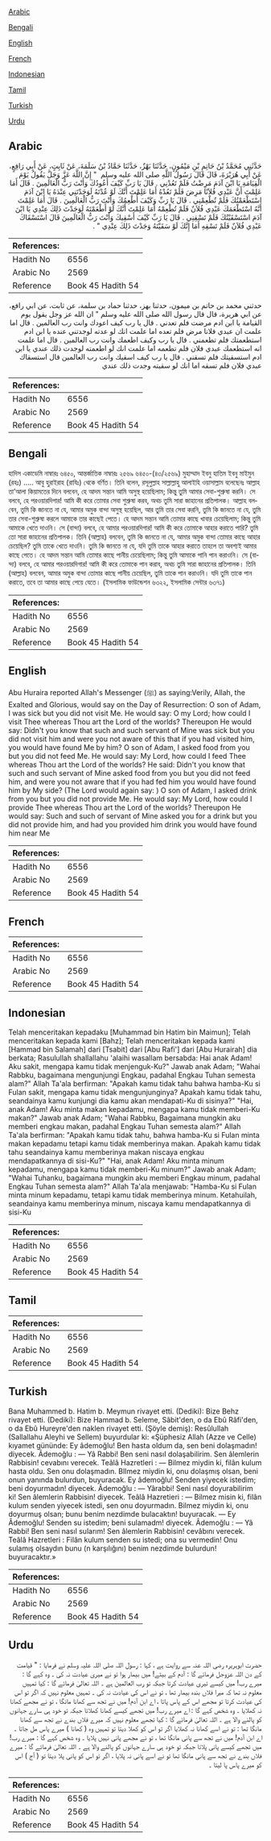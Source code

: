 [Arabic](#arabic)

[Bengali](#bengali)

[English](#english)

[French](#french)

[Indonesian](#indonesian)

[Tamil](#tamil)

[Turkish](#turkish)

[Urdu](#urdu)

## Arabic


<div dir="rtl" lang="ar" style={{fontSize:'larger',backgroundColor:'#f8f9fa',padding:20}}>
حَدَّثَنِي مُحَمَّدُ بْنُ حَاتِمِ بْنِ مَيْمُونٍ، حَدَّثَنَا بَهْزٌ، حَدَّثَنَا حَمَّادُ بْنُ سَلَمَةَ، عَنْ ثَابِتٍ، عَنْ أَبِي رَافِعٍ، عَنْ أَبِي هُرَيْرَةَ، قَالَ قَالَ رَسُولُ اللَّهِ صلى الله عليه وسلم ‏ "‏ إِنَّ اللَّهَ عَزَّ وَجَلَّ يَقُولُ يَوْمَ الْقِيَامَةِ يَا ابْنَ آدَمَ مَرِضْتُ فَلَمْ تَعُدْنِي ‏.‏ قَالَ يَا رَبِّ كَيْفَ أَعُودُكَ وَأَنْتَ رَبُّ الْعَالَمِينَ ‏.‏ قَالَ أَمَا عَلِمْتَ أَنَّ عَبْدِي فُلاَنًا مَرِضَ فَلَمْ تَعُدْهُ أَمَا عَلِمْتَ أَنَّكَ لَوْ عُدْتَهُ لَوَجَدْتَنِي عِنْدَهُ يَا ابْنَ آدَمَ اسْتَطْعَمْتُكَ فَلَمْ تُطْعِمْنِي ‏.‏ قَالَ يَا رَبِّ وَكَيْفَ أُطْعِمُكَ وَأَنْتَ رَبُّ الْعَالَمِينَ ‏.‏ قَالَ أَمَا عَلِمْتَ أَنَّهُ اسْتَطْعَمَكَ عَبْدِي فُلاَنٌ فَلَمْ تُطْعِمْهُ أَمَا عَلِمْتَ أَنَّكَ لَوْ أَطْعَمْتَهُ لَوَجَدْتَ ذَلِكَ عِنْدِي يَا ابْنَ آدَمَ اسْتَسْقَيْتُكَ فَلَمْ تَسْقِنِي ‏.‏ قَالَ يَا رَبِّ كَيْفَ أَسْقِيكَ وَأَنْتَ رَبُّ الْعَالَمِينَ قَالَ اسْتَسْقَاكَ عَبْدِي فُلاَنٌ فَلَمْ تَسْقِهِ أَمَا إِنَّكَ لَوْ سَقَيْتَهُ وَجَدْتَ ذَلِكَ عِنْدِي ‏"‏ ‏.‏
</div>
<div style={{backgroundColor:'#f8f9fa',padding:20, marginBottom: 10}}><table> <thead> <tr> <th>References:</th> <th></th> </tr> </thead> <tbody><tr><td>Hadith No</td><td>6556</td></tr><tr><td>Arabic No</td><td>2569</td></tr><tr><td>Reference</td><td>Book 45 Hadith 54</td></tr></tbody></table></div>


<div dir="rtl" lang="ar" style={{fontSize:'larger',backgroundColor:'#f8f9fa',padding:20}}>
حدثني محمد بن حاتم بن ميمون، حدثنا بهز، حدثنا حماد بن سلمة، عن ثابت، عن ابي رافع، عن ابي هريرة، قال قال رسول الله صلى الله عليه وسلم " ان الله عز وجل يقول يوم القيامة يا ابن ادم مرضت فلم تعدني . قال يا رب كيف اعودك وانت رب العالمين . قال اما علمت ان عبدي فلانا مرض فلم تعده اما علمت انك لو عدته لوجدتني عنده يا ابن ادم استطعمتك فلم تطعمني . قال يا رب وكيف اطعمك وانت رب العالمين . قال اما علمت انه استطعمك عبدي فلان فلم تطعمه اما علمت انك لو اطعمته لوجدت ذلك عندي يا ابن ادم استسقيتك فلم تسقني . قال يا رب كيف اسقيك وانت رب العالمين قال استسقاك عبدي فلان فلم تسقه اما انك لو سقيته وجدت ذلك عندي
</div>
<div style={{backgroundColor:'#f8f9fa',padding:20, marginBottom: 10}}><table> <thead> <tr> <th>References:</th> <th></th> </tr> </thead> <tbody><tr><td>Hadith No</td><td>6556</td></tr><tr><td>Arabic No</td><td>2569</td></tr><tr><td>Reference</td><td>Book 45 Hadith 54</td></tr></tbody></table></div>

## Bengali


<div dir="ltr" lang="bn" style={{fontSize:'larger',backgroundColor:'#f8f9fa',padding:20}}>
হাদিস একাডেমি নাম্বারঃ ৬৪৫০, আন্তর্জাতিক নাম্বারঃ ২৫৬৯ ৬৪৫০-(৪৩/২৫৬৯) মুহাম্মাদ ইবনু হাতিম ইবনু মাইমুন (রহঃ) ..... আবু হুরাইরাহ (রাযিঃ) থেকে বর্ণিত। তিনি বলেন, রসূলুল্লাহ সাল্লাল্লাহু আলাইহি ওয়াসাল্লাম বলেছেনঃ আল্লাহ তা’আলা কিয়ামতের দিনে বলবেন, হে আদম সন্তান আমি অসুস্থ হয়েছিলাম; কিন্তু তুমি আমার সেবা-শুশ্রুষা করনি। সে বলবে, হে পরওয়ারদিগার! আমি কী করে তোমার সেবা শুশ্রুষা করব, অথচ তুমি সারা জাহানের প্রতিপালক। আল্লাহ বলবেন, তুমি কি জানতে না যে, আমার অমুক বান্দা অসুস্থ হয়েছিল, আর তুমি তার সেবা করনি, তুমি কি জানতে না যে, তুমি তার সেবা-শুশ্রুষা করলে আমাকে তার কাছেই পেতে। হে আদম সন্তান আমি তোমার কাছে খাবার চেয়েছিলাম; কিন্তু তুমি আমাকে খেতে দাওনি। সে (বান্দা) বলবে, হে আমার পরওয়ারদিগার! আমি কী করে তোমাকে আহার করাতে পারি? তুমি তো সারা জাহানের প্রতিপালক। তিনি (আল্লাহ) বলবেন, তুমি কি জানতে না যে, আমার অমুক বান্দা তোমার কাছে আহার চেয়েছিল? তুমি তাকে খেতে দাওনি। তুমি কি জানতে না যে, যদি তুমি তাকে আহার করাতে তাহলে তা অবশ্যই আমার কাছে পেতে। হে আদম সন্তান আমি তোমার কাছে পানীয় চেয়েছিলাম; কিন্তু তুমি আমাকে পানি পান করাওনি। সে (বান্দা) বলবে, হে আমার পরওয়ারদিগার! আমি কী করে তোমাকে পান করাব, অথচ তুমি সারা জাহানের প্রতিপালক। তিনি (আল্লাহ) বলবেন, আমার অমুক বান্দা তোমার কাছে পানীয় চেয়েছিল, তুমি তাকে পান করাওনি। যদি তুমি তাকে পান করাতে, তবে তা আমার কাছে পেয়ে যেতে। (ইসলামিক ফাউন্ডেশন ৬৩২২, ইসলামিক সেন্টার ৬৩৭১)
</div>
<div style={{backgroundColor:'#f8f9fa',padding:20, marginBottom: 10}}><table> <thead> <tr> <th>References:</th> <th></th> </tr> </thead> <tbody><tr><td>Hadith No</td><td>6556</td></tr><tr><td>Arabic No</td><td>2569</td></tr><tr><td>Reference</td><td>Book 45 Hadith 54</td></tr></tbody></table></div>

## English


<div dir="ltr" lang="en" style={{fontSize:'larger',backgroundColor:'#f8f9fa',padding:20}}>
Abu Huraira reported Allah's Messenger (ﷺ) as saying:Verily, Allah, the Exalted and Glorious, would say on the Day of Resurrection: O son of Adam, I was sick but you did not visit Me. He would say: O my Lord; how could I visit Thee whereas Thou art the Lord of the worlds? Thereupon He would say: Didn't you know that such and such servant of Mine was sick but you did not visit him and were you not aware of this that if you had visited him, you would have found Me by him? O son of Adam, I asked food from you but you did not feed Me. He would say: My Lord, how could I feed Thee whereas Thou art the Lord of the worlds? He said: Didn't you know that such and such servant of Mine asked food from you but you did not feed him, and were you not aware that if you had fed him you would have found him by My side? (The Lord would again say: ) O son of Adam, I asked drink from you but you did not provide Me. He would say: My Lord, how could I provide Thee whereas Thou art the Lord of the worlds? Thereupon He would say: Such and such of servant of Mine asked you for a drink but you did not provide him, and had you provided him drink you would have found him near Me
</div>
<div style={{backgroundColor:'#f8f9fa',padding:20, marginBottom: 10}}><table> <thead> <tr> <th>References:</th> <th></th> </tr> </thead> <tbody><tr><td>Hadith No</td><td>6556</td></tr><tr><td>Arabic No</td><td>2569</td></tr><tr><td>Reference</td><td>Book 45 Hadith 54</td></tr></tbody></table></div>

## French


<div dir="ltr" lang="fr" style={{fontSize:'larger',backgroundColor:'#f8f9fa',padding:20}}>

</div>
<div style={{backgroundColor:'#f8f9fa',padding:20, marginBottom: 10}}><table> <thead> <tr> <th>References:</th> <th></th> </tr> </thead> <tbody><tr><td>Hadith No</td><td>6556</td></tr><tr><td>Arabic No</td><td>2569</td></tr><tr><td>Reference</td><td>Book 45 Hadith 54</td></tr></tbody></table></div>

## Indonesian


<div dir="ltr" lang="id" style={{fontSize:'larger',backgroundColor:'#f8f9fa',padding:20}}>
Telah menceritakan kepadaku [Muhammad bin Hatim bin Maimun]; Telah menceritakan kepada kami [Bahz]; Telah menceritakan kepada kami [Hammad bin Salamah] dari [Tsabit] dari [Abu Rafi'] dari [Abu Hurairah] dia berkata; Rasulullah shallallahu 'alaihi wasallam bersabda: Hai anak Adam! Aku sakit, mengapa kamu tidak menjenguk-Ku?" Jawab anak Adam; "Wahai Rabbku, bagaimana mengunjungi Engkau, padahal Engkau Tuhan semesta alam?" Allah Ta'ala berfirman: "Apakah kamu tidak tahu bahwa hamba-Ku si Fulan sakit, mengapa kamu tidak mengunjunginya? Apakah kamu tidak tahu, seandainya kamu kunjungi dia kamu akan mendapati-Ku di sisinya?" "Hai, anak Adam! Aku minta makan kepadamu, mengapa kamu tidak memberi-Ku makan?" Jawab anak Adam; "Wahai Rabbku, Bagaimana mungkin aku memberi engkau makan, padahal Engkau Tuhan semesta alam?" Allah Ta'ala berfirman: "Apakah kamu tidak tahu, bahwa hamba-Ku si Fulan minta makan kepadamu tetapi kamu tidak memberinya makan. Apakah kamu tidak tahu seandainya kamu memberinya makan niscaya engkau mendapatkannya di sisi-Ku?" "Hai, anak Adam! Aku minta minum kepadamu, mengapa kamu tidak memberi-Ku minum?" Jawab anak Adam; "Wahai Tuhanku, bagaimana mungkin aku memberi Engkau minum, padahal Engkau Tuhan semesta alam?" Allah Ta'ala menjawab: "Hamba-Ku si Fulan minta minum kepadamu, tetapi kamu tidak memberinya minum. Ketahuilah, seandainya kamu memberinya minum, niscaya kamu mendapatkannya di sisi-Ku
</div>
<div style={{backgroundColor:'#f8f9fa',padding:20, marginBottom: 10}}><table> <thead> <tr> <th>References:</th> <th></th> </tr> </thead> <tbody><tr><td>Hadith No</td><td>6556</td></tr><tr><td>Arabic No</td><td>2569</td></tr><tr><td>Reference</td><td>Book 45 Hadith 54</td></tr></tbody></table></div>

## Tamil


<div dir="ltr" lang="ta" style={{fontSize:'larger',backgroundColor:'#f8f9fa',padding:20}}>

</div>
<div style={{backgroundColor:'#f8f9fa',padding:20, marginBottom: 10}}><table> <thead> <tr> <th>References:</th> <th></th> </tr> </thead> <tbody><tr><td>Hadith No</td><td>6556</td></tr><tr><td>Arabic No</td><td>2569</td></tr><tr><td>Reference</td><td>Book 45 Hadith 54</td></tr></tbody></table></div>

## Turkish


<div dir="ltr" lang="tr" style={{fontSize:'larger',backgroundColor:'#f8f9fa',padding:20}}>
Bana Muhammed b. Hatim b. Meymun rivayet etti. (Dediki): Bize Behz rivayet etti. (Dediki): Bize Hammad b. Seleme, Sâbit'den, o da Ebû Râfi'den, o da Ebû Hureyre'den naklen rivayet etti. (Şöyle demiş): Resûlullah (Sallallahu Aleyhi ve Sellem) buyurdular ki: «Şüphesiz Allah (Azze ve Celle) kıyamet gününde: Ey âdemoğlu! Ben hasta oldum da, sen beni dolaşmadın! diyecek. Âdemoğlu : — Yâ Rabbi! Ben seni nasıI dolaşabilirim. Sen âlemlerin Rabbisin! cevabını verecek. Teâlâ Hazretleri : — Bilmez miydin ki, filân kulum hasta oldu. Sen onu dolaşmadın. BlImez miydin ki, onu dolaşmış olsan, beni onun yanında bulurdun, buyuracak. Ey âdemoğlu! Senden yiyecek istedim; beni doyurmadın! diyecek. Âdemoğlu : — Yârabbi! Seni nasıl doyurabilirim ki! Sen âlemlerin Rabbisin! diyecek. Teâlâ Hazretieri : — Bilmez misin ki, filân kulum senden yiyecek istedi, sen onu doyurmadın. Bilmez miydin ki, onu doyurmuş olsan; bunu benim nezdimde bulacaktın! buyuracak. — Ey Âdemoğlu! Senden su istedim; beni sulamadm! diyecek. Âdemoğlu : — Yâ Rabbi! Ben seni nasıl sularım! Sen âlemlerin Rabbisin! cevâbını verecek. Teâlâ Hazretleri : Filân kulum senden su istedi; ona su vermedin! Onu sulamış olsaydın bunu (n karşılığını) benim nezdimde bulurdun! buyuracaktır.»
</div>
<div style={{backgroundColor:'#f8f9fa',padding:20, marginBottom: 10}}><table> <thead> <tr> <th>References:</th> <th></th> </tr> </thead> <tbody><tr><td>Hadith No</td><td>6556</td></tr><tr><td>Arabic No</td><td>2569</td></tr><tr><td>Reference</td><td>Book 45 Hadith 54</td></tr></tbody></table></div>

## Urdu


<div dir="rtl" lang="ur" style={{fontSize:'larger',backgroundColor:'#f8f9fa',padding:20}}>
حضرت ابوہریرہ رضی اللہ عنہ سے روایت ہے ، کہا : رسول اللہ صلی اللہ علیہ وسلم نے فرمایا : " قیامت کے دن اللہ عزوجل فرمائے گا : آدم کے بیٹے! میں بیمار ہوا تو نے میری عیادت نہ کی ۔ وہ کہے گا : میرے رب! میں کیسے تیری عیادت کرتا جبکہ تو رب العالمین ہے ۔ اللہ تعالیٰ فرمائے گا : کیا تمہیں معلوم نہ تھا کہ میرا فلاں بندہ بیمار تھا ، تو نے اس کی عیادت نہ کی ۔ تمہیں معلوم نہیں کہ اگر تو اس کی عیادت کرتا تو مجھے اس کے پاس پاتا ، اے ابن آدم! میں نے تجھ سے کھانا مانگا ، تو نے مجھے کھانا نہ کھلایا ۔ وہ شخص کہے گا : اے میرے رب! میں تجھے کیسے کھانا کھلاتا جبکہ تو خود ہی سارے جہانوں کو پالنے والا ہے ۔ اللہ تعالیٰ فرمائے گا : کیا تجھے معلوم نہیں کہ میرے فلاں بندے نے تجھ سے کھانا مانگا تھا : تو نے اسے کھانا نہ کھلایا اگر تو اس کو کھلا دیتا تو تمہیں وہ ( کھانا ) میرے پاس مل جاتا ۔ اے ابن آدم! میں نے تجھ سے پانی مانگا تھا ، تو نے مجھے پانی نہیں پلایا ۔ وہ شخص کہے گا : میرے رب! میں تجھے کیسے پانی پلاتا جبکہ تو خود ہی سارے جہانوں کو پالنے والا ہے ۔ اللہ تعالیٰ فرمائے گا : میرے فلاں بندے نے تجھ سے پانی مانگا تھا تو نے اسے پانی نہ پلایا ، اگر تو اس کو پانی پلا دیتا تو ( آج ) اس کو میرے پاس پا لیتا ۔
</div>
<div style={{backgroundColor:'#f8f9fa',padding:20, marginBottom: 10}}><table> <thead> <tr> <th>References:</th> <th></th> </tr> </thead> <tbody><tr><td>Hadith No</td><td>6556</td></tr><tr><td>Arabic No</td><td>2569</td></tr><tr><td>Reference</td><td>Book 45 Hadith 54</td></tr></tbody></table></div>